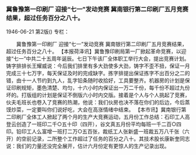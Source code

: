 ### 冀鲁豫第一印刷厂  迎接“七一”发动竞赛  冀南银行第二印刷厂五月竞赛结果，超过任务百分之八十。

1946-06-21
第2版()
专栏：

　　冀鲁豫第一印刷厂
    迎接“七一”发动竞赛
    冀南银行第二印刷厂五月竞赛结果，超过任务百分之八十。
    【本报荷泽讯】冀鲁豫印刷局第一厂掀起革命竞赛，以迎接“七一”中共二十五周年诞辰。七日下午该厂全体职工举行大会，提出竞赛计划。铸字排排长王耀威说：今后我们排里有多大劲使多大劲，铸字不歪不扭，保证一月完成三十七万字，每天保证及时的完成缺字。拣字排提出保证拣字不出百分之二的错，由十一人节约到九人，乱字铅条随时收拾好，工具要整齐。机器房的计划是保证印刷规矩，墨色清楚、均匀，十六小时内保证出一万二千份，每千份不超过九份坏的。打版组的计划是保证不倒版六小时内交版。接着是个人与个人挑起了竞赛，伙夫毛班长也卷入了竞赛的热潮，他说：我们伙房也决不落在你们的后边，今后蒸馍炒菜，一定要叫你们说好吃，大会在高涨情绪中结束。
    【本市讯】冀南银行第二印刷厂全体工人掀起了两个月的生产大竞赛运动，五月份工作总结：石印工人高登云创造了一班印二千○五十印（四开），谷文真五月份平均每班一千二百○四印。铅印工人么富增一班打二万○五百张，裁纸工人张新盛一班裁五万八千张（六开）的空前记录，二所整个工作超过了任务的百分之八十。其技术股长康新奎同志说：我们的力量还没完全展开，估计六月份定有更惊人的生产记录出现。
